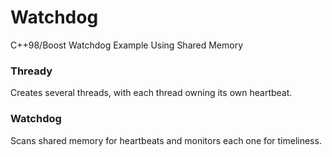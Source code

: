 # Watchdog
C++98/Boost Watchdog Example Using Shared Memory

### Thready
Creates several threads, with each thread owning its own heartbeat.

### Watchdog
Scans shared memory for heartbeats and monitors each one for timeliness.
